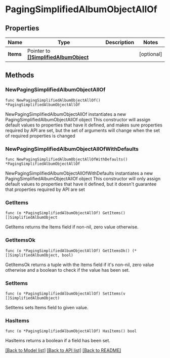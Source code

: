 # PagingSimplifiedAlbumObjectAllOf

## Properties

Name | Type | Description | Notes
------------ | ------------- | ------------- | -------------
**Items** | Pointer to [**[]SimplifiedAlbumObject**](SimplifiedAlbumObject.md) |  | [optional] 

## Methods

### NewPagingSimplifiedAlbumObjectAllOf

`func NewPagingSimplifiedAlbumObjectAllOf() *PagingSimplifiedAlbumObjectAllOf`

NewPagingSimplifiedAlbumObjectAllOf instantiates a new PagingSimplifiedAlbumObjectAllOf object
This constructor will assign default values to properties that have it defined,
and makes sure properties required by API are set, but the set of arguments
will change when the set of required properties is changed

### NewPagingSimplifiedAlbumObjectAllOfWithDefaults

`func NewPagingSimplifiedAlbumObjectAllOfWithDefaults() *PagingSimplifiedAlbumObjectAllOf`

NewPagingSimplifiedAlbumObjectAllOfWithDefaults instantiates a new PagingSimplifiedAlbumObjectAllOf object
This constructor will only assign default values to properties that have it defined,
but it doesn't guarantee that properties required by API are set

### GetItems

`func (o *PagingSimplifiedAlbumObjectAllOf) GetItems() []SimplifiedAlbumObject`

GetItems returns the Items field if non-nil, zero value otherwise.

### GetItemsOk

`func (o *PagingSimplifiedAlbumObjectAllOf) GetItemsOk() (*[]SimplifiedAlbumObject, bool)`

GetItemsOk returns a tuple with the Items field if it's non-nil, zero value otherwise
and a boolean to check if the value has been set.

### SetItems

`func (o *PagingSimplifiedAlbumObjectAllOf) SetItems(v []SimplifiedAlbumObject)`

SetItems sets Items field to given value.

### HasItems

`func (o *PagingSimplifiedAlbumObjectAllOf) HasItems() bool`

HasItems returns a boolean if a field has been set.


[[Back to Model list]](../README.md#documentation-for-models) [[Back to API list]](../README.md#documentation-for-api-endpoints) [[Back to README]](../README.md)


